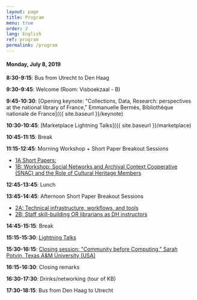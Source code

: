 ```yaml
---
layout: page
title: Program
menu: true
order: 2
lang: English
ref: program
permalink: /program
---
```


#### Monday, July 8, 2019

**8:30-9:15**: Bus from Utrecht to Den Haag

**9:30-9:45**: Welcome (Room: Visboekzaal - B)

**9:45-10:30**: [Opening keynote: "Collections, Data, Research: perspectives at the national library of France," Emmanuelle Bermès, Bibliothèque nationale de France]({{ site.baseurl }}/keynote)

**10:30-10:45**: [Marketplace Lightning Talks]({{ site.baseurl }}/marketplace)

**10:45-11:15**: Break

**11:15-12:45**: Morning Workshop + Short Paper Breakout Sessions
* [1A Short Papers: ]()
* [1B: Workshop: Social Networks and Archival Context Cooperative (SNAC) and the Role of Cultural Heritage Members ]()

**12:45-13:45**: Lunch

**13:45-14:45**: Afternoon Short Paper Breakout Sessions
* [2A: Technical infrastructure, workflows, and tools]()
* [2B: Staff skill-building OR librarians as DH instructors]()

**14:45-15:15**: Break

**15:15-15:30**: [Lightning Talks]()

**15:30-16:15**: [Closing session: "Community before Computing," Sarah Potvin, Texas A&M University (USA)]()

**16:15-16:30**: Closing remarks

**16:30-17:30**: Drinks/networking (tour of KB)

**17:30-18:15**: Bus from Den Haag to Utrecht

